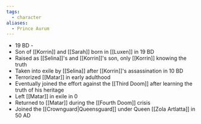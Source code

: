 ```yaml
---
tags:
  - character
aliases:
  - Prince Aurum
---
```

- 19 BD - 
- Son of [[Korrin]] and [[Sarah]] born in [[Luxen]] in 19 BD
- Raised as [[Selina]]'s and [[Korrin]]'s son, only [[Korrin]] knowing the truth
- Taken into exile by [[Selina]] after [[Korrin]]'s assassination in 10 BD
- Terrorized [[Matar]] in early adulthood
- Eventually joined the effort against the [[Third Doom]] after learning the truth of his heritage
- Left [[Matar]] in exile in 0
- Returned to [[Matar]] during the [[Fourth Doom]] crisis
- Joined the [[Crownguard|Queensguard]] under Queen [[Zola Artlatta]] in 50 AD